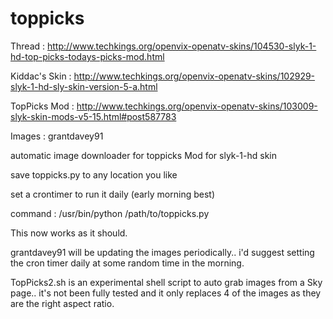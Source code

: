 # toppicks
Thread : http://www.techkings.org/openvix-openatv-skins/104530-slyk-1-hd-top-picks-todays-picks-mod.html

Kiddac's Skin : http://www.techkings.org/openvix-openatv-skins/102929-slyk-1-hd-sly-skin-version-5-a.html

TopPicks Mod : http://www.techkings.org/openvix-openatv-skins/103009-slyk-skin-mods-v5-15.html#post587783

Images : grantdavey91

automatic image downloader for toppicks Mod for slyk-1-hd skin

save toppicks.py to any location you like

set a crontimer to run it daily (early morning best)

command : /usr/bin/python /path/to/toppicks.py

This now works as it should.

grantdavey91 will be updating the images periodically.. i'd suggest setting the cron timer daily at some random time in the morning.

TopPicks2.sh is an experimental shell script to auto grab images from a Sky page.. it's not been fully tested and it only replaces 4 of the images as they are the right aspect ratio.
